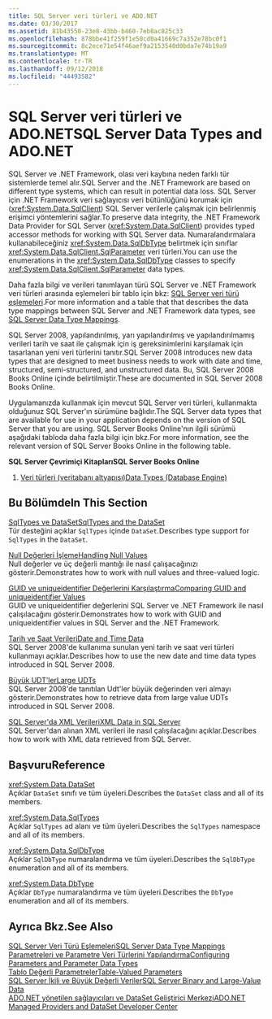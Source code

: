 ```yaml
---
title: SQL Server veri türleri ve ADO.NET
ms.date: 03/30/2017
ms.assetid: 81b43550-23e8-43bb-b460-7eb8ac825c33
ms.openlocfilehash: 878bbe41f259f1e50cd0a41669c7a352e78bc0f1
ms.sourcegitcommit: 8c2ece71e54f46aef9a2153540d0bda7e74b19a9
ms.translationtype: MT
ms.contentlocale: tr-TR
ms.lasthandoff: 09/12/2018
ms.locfileid: "44493582"
---
```

# <a name="sql-server-data-types-and-adonet"></a><span data-ttu-id="70c1e-102">SQL Server veri türleri ve ADO.NET</span><span class="sxs-lookup"><span data-stu-id="70c1e-102">SQL Server Data Types and ADO.NET</span></span>
<span data-ttu-id="70c1e-103">SQL Server ve .NET Framework, olası veri kaybına neden farklı tür sistemlerde temel alır.</span><span class="sxs-lookup"><span data-stu-id="70c1e-103">SQL Server and the .NET Framework are based on different type systems, which can result in potential data loss.</span></span> <span data-ttu-id="70c1e-104">SQL Server için .NET Framework veri sağlayıcısı veri bütünlüğünü korumak için (<xref:System.Data.SqlClient>) SQL Server verilerle çalışmak için belirlenmiş erişimci yöntemlerini sağlar.</span><span class="sxs-lookup"><span data-stu-id="70c1e-104">To preserve data integrity, the .NET Framework Data Provider for SQL Server (<xref:System.Data.SqlClient>) provides typed accessor methods for working with SQL Server data.</span></span> <span data-ttu-id="70c1e-105">Numaralandırmalara kullanabileceğiniz <xref:System.Data.SqlDbType> belirtmek için sınıflar <xref:System.Data.SqlClient.SqlParameter> veri türleri.</span><span class="sxs-lookup"><span data-stu-id="70c1e-105">You can use the enumerations in the <xref:System.Data.SqlDbType> classes to specify <xref:System.Data.SqlClient.SqlParameter> data types.</span></span>  
  
 <span data-ttu-id="70c1e-106">Daha fazla bilgi ve verileri tanımlayan türü SQL Server ve .NET Framework veri türleri arasında eşlemeleri bir tablo için bkz: [SQL Server veri türü eşlemeleri](../../../../../docs/framework/data/adonet/sql-server-data-type-mappings.md).</span><span class="sxs-lookup"><span data-stu-id="70c1e-106">For more information and a table that that describes the data type mappings between SQL Server and .NET Framework data types, see [SQL Server Data Type Mappings](../../../../../docs/framework/data/adonet/sql-server-data-type-mappings.md).</span></span>  
  
 <span data-ttu-id="70c1e-107">SQL Server 2008, yapılandırılmış, yarı yapılandırılmış ve yapılandırılmamış verileri tarih ve saat ile çalışmak için iş gereksinimlerini karşılamak için tasarlanan yeni veri türlerini tanıtır.</span><span class="sxs-lookup"><span data-stu-id="70c1e-107">SQL Server 2008 introduces new data types that are designed to meet business needs to work with date and time, structured, semi-structured, and unstructured data.</span></span> <span data-ttu-id="70c1e-108">Bu, SQL Server 2008 Books Online içinde belirtilmiştir.</span><span class="sxs-lookup"><span data-stu-id="70c1e-108">These are documented in SQL Server 2008 Books Online.</span></span>  
  
 <span data-ttu-id="70c1e-109">Uygulamanızda kullanmak için mevcut SQL Server veri türleri, kullanmakta olduğunuz SQL Server'ın sürümüne bağlıdır.</span><span class="sxs-lookup"><span data-stu-id="70c1e-109">The SQL Server data types that are available for use in your application depends on the version of SQL Server that you are using.</span></span> <span data-ttu-id="70c1e-110">SQL Server Books Online'nın ilgili sürümü aşağıdaki tabloda daha fazla bilgi için bkz.</span><span class="sxs-lookup"><span data-stu-id="70c1e-110">For more information, see the relevant version of SQL Server Books Online in the following table.</span></span>  
  
 <span data-ttu-id="70c1e-111">**SQL Server Çevrimiçi Kitapları**</span><span class="sxs-lookup"><span data-stu-id="70c1e-111">**SQL Server Books Online**</span></span>  
  
1.  [<span data-ttu-id="70c1e-112">Veri türleri (veritabanı altyapısı)</span><span class="sxs-lookup"><span data-stu-id="70c1e-112">Data Types (Database Engine)</span></span>](https://go.microsoft.com/fwlink/?LinkID=107468)  
  
## <a name="in-this-section"></a><span data-ttu-id="70c1e-113">Bu Bölümde</span><span class="sxs-lookup"><span data-stu-id="70c1e-113">In This Section</span></span>  
 [<span data-ttu-id="70c1e-114">SqlTypes ve DataSet</span><span class="sxs-lookup"><span data-stu-id="70c1e-114">SqlTypes and the DataSet</span></span>](../../../../../docs/framework/data/adonet/sql/sqltypes-and-the-dataset.md)  
 <span data-ttu-id="70c1e-115">Tür desteğini açıklar `SqlTypes` içinde `DataSet`.</span><span class="sxs-lookup"><span data-stu-id="70c1e-115">Describes type support for `SqlTypes` in the `DataSet`.</span></span>  
  
 [<span data-ttu-id="70c1e-116">Null Değerleri İşleme</span><span class="sxs-lookup"><span data-stu-id="70c1e-116">Handling Null Values</span></span>](../../../../../docs/framework/data/adonet/sql/handling-null-values.md)  
 <span data-ttu-id="70c1e-117">Null değerler ve üç değerli mantığı ile nasıl çalışacağınızı gösterir.</span><span class="sxs-lookup"><span data-stu-id="70c1e-117">Demonstrates how to work with null values and three-valued logic.</span></span>  
  
 [<span data-ttu-id="70c1e-118">GUID ve uniqueidentifier Değerlerini Karşılaştırma</span><span class="sxs-lookup"><span data-stu-id="70c1e-118">Comparing GUID and uniqueidentifier Values</span></span>](../../../../../docs/framework/data/adonet/sql/comparing-guid-and-uniqueidentifier-values.md)  
 <span data-ttu-id="70c1e-119">GUID ve uniqueidentifier değerlerini SQL Server ve .NET Framework ile nasıl çalışılacağını gösterir.</span><span class="sxs-lookup"><span data-stu-id="70c1e-119">Demonstrates how to work with GUID and uniqueidentifier values in SQL Server and the .NET Framework.</span></span>  
  
 [<span data-ttu-id="70c1e-120">Tarih ve Saat Verileri</span><span class="sxs-lookup"><span data-stu-id="70c1e-120">Date and Time Data</span></span>](../../../../../docs/framework/data/adonet/sql/date-and-time-data.md)  
 <span data-ttu-id="70c1e-121">SQL Server 2008'de kullanıma sunulan yeni tarih ve saat veri türleri kullanmayı açıklar.</span><span class="sxs-lookup"><span data-stu-id="70c1e-121">Describes how to use the new date and time data types introduced in SQL Server 2008.</span></span>  
  
 [<span data-ttu-id="70c1e-122">Büyük UDT’ler</span><span class="sxs-lookup"><span data-stu-id="70c1e-122">Large UDTs</span></span>](../../../../../docs/framework/data/adonet/sql/large-udts.md)  
 <span data-ttu-id="70c1e-123">SQL Server 2008'de tanıtılan Udt'ler büyük değerinden veri almayı gösterir.</span><span class="sxs-lookup"><span data-stu-id="70c1e-123">Demonstrates how to retrieve data from large value UDTs introduced in SQL Server 2008.</span></span>  
  
 [<span data-ttu-id="70c1e-124">SQL Server'da XML Verileri</span><span class="sxs-lookup"><span data-stu-id="70c1e-124">XML Data in SQL Server</span></span>](../../../../../docs/framework/data/adonet/sql/xml-data-in-sql-server.md)  
 <span data-ttu-id="70c1e-125">SQL Server'dan alınan XML verileri ile nasıl çalışılacağını açıklar.</span><span class="sxs-lookup"><span data-stu-id="70c1e-125">Describes how to work with XML data retrieved from SQL Server.</span></span>  
  
## <a name="reference"></a><span data-ttu-id="70c1e-126">Başvuru</span><span class="sxs-lookup"><span data-stu-id="70c1e-126">Reference</span></span>  
 <xref:System.Data.DataSet>  
 <span data-ttu-id="70c1e-127">Açıklar `DataSet` sınıfı ve tüm üyeleri.</span><span class="sxs-lookup"><span data-stu-id="70c1e-127">Describes the `DataSet` class and all of its members.</span></span>  
  
 <xref:System.Data.SqlTypes>  
 <span data-ttu-id="70c1e-128">Açıklar `SqlTypes` ad alanı ve tüm üyeleri.</span><span class="sxs-lookup"><span data-stu-id="70c1e-128">Describes the `SqlTypes` namespace and all of its members.</span></span>  
  
 <xref:System.Data.SqlDbType>  
 <span data-ttu-id="70c1e-129">Açıklar `SqlDbType` numaralandırma ve tüm üyeleri.</span><span class="sxs-lookup"><span data-stu-id="70c1e-129">Describes the `SqlDbType` enumeration and all of its members.</span></span>  
  
 <xref:System.Data.DbType>  
 <span data-ttu-id="70c1e-130">Açıklar `DbType` numaralandırma ve tüm üyeleri.</span><span class="sxs-lookup"><span data-stu-id="70c1e-130">Describes the `DbType` enumeration and all of its members.</span></span>  
  
## <a name="see-also"></a><span data-ttu-id="70c1e-131">Ayrıca Bkz.</span><span class="sxs-lookup"><span data-stu-id="70c1e-131">See Also</span></span>  
 [<span data-ttu-id="70c1e-132">SQL Server Veri Türü Eşlemeleri</span><span class="sxs-lookup"><span data-stu-id="70c1e-132">SQL Server Data Type Mappings</span></span>](../../../../../docs/framework/data/adonet/sql-server-data-type-mappings.md)  
 [<span data-ttu-id="70c1e-133">Parametreleri ve Parametre Veri Türlerini Yapılandırma</span><span class="sxs-lookup"><span data-stu-id="70c1e-133">Configuring Parameters and Parameter Data Types</span></span>](../../../../../docs/framework/data/adonet/configuring-parameters-and-parameter-data-types.md)  
 [<span data-ttu-id="70c1e-134">Tablo Değerli Parametreler</span><span class="sxs-lookup"><span data-stu-id="70c1e-134">Table-Valued Parameters</span></span>](../../../../../docs/framework/data/adonet/sql/table-valued-parameters.md)  
 [<span data-ttu-id="70c1e-135">SQL Server İkili ve Büyük Değerli Veriler</span><span class="sxs-lookup"><span data-stu-id="70c1e-135">SQL Server Binary and Large-Value Data</span></span>](../../../../../docs/framework/data/adonet/sql/sql-server-binary-and-large-value-data.md)  
 [<span data-ttu-id="70c1e-136">ADO.NET yönetilen sağlayıcıları ve DataSet Geliştirici Merkezi</span><span class="sxs-lookup"><span data-stu-id="70c1e-136">ADO.NET Managed Providers and DataSet Developer Center</span></span>](https://go.microsoft.com/fwlink/?LinkId=217917)
